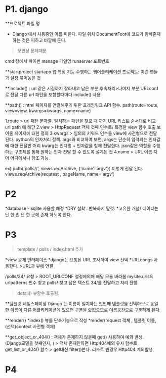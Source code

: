 # P1. django

**프로젝트 파일 명
- Django 에서 사용중인 이름 피한다. 
파일 위치
DocumentFoot에 코드가 함께존재하는 것은 피하고 바깥에 둔다.
>보안상 문제때문

cmd 창에서 파이썬 manage 파일명  runserver 포트번호 

**startproject
startapp
앱:특정 기능 수행하는 웹어플리케이션
프로젝트: 이런 앱들과 설정 묶어놓은 것

**include() : url 같은 시점까지 잘라내고 남은 부분 후속처리>나머지 부분 URLconf로 전달
다른 url 패턴을 포함할때마다 include() 사용

**path() : html 페이지를 연결해주기 위한 프레임워크 API 함수.
 path(route=route, view=view, kwargs=kwargs, name=name)


1.route > url 패턴 문자열. 일치하는 패턴을 찾으 때 까지 URL 리스트 순서대로 비교
	url path 에 해당
2.view > HttpRequest 객체 첫째 인수로/ 특정한 view 함수 호출 
	보여줄 페이지에 대한 정의
3.kwargs > 임의의 키워드 인수들 view에 사전형으로 전달된다.
	python의 인자처리 정책. args와 비교하여 보면, args는 단순히 입력되는 인자값에 대한 전달만 처리
	kwarg는 인자명 + 인자값을 함께 전달한다.
	json같은 역할을 수행하는 구조체를 통해 원하는 인자 전달 할 수 있도록 설계된 것
4.name > URL 이름 지어 어디에서나 참조 가능. 


ex)
path('polls/<pageName>/', views.reqArchive, {'name':'argv'})
이렇게 전달 된다. views.reqArchive(requtest , pageName, name='argv')



# P2
*database - sqlite 사용할 예정
*DRY 철학 : 반복하지 말것.
*고유한 개념/ 데이터는 단 한 번 단 한 곳에 존재 하도록 한다. 



# P3
> template / polls / index.html 추가

*view 공개 인터페이스
*django는 요청된 URL 조사하여 view 선택 
*URLcongs 사용한다. >URL과 뷰에 연결

/polls/34/ 요청 > ROOT_URLCONF 설정에의해 해당 모듈 바라봄
mysite.urls의 urlpatterns 변수 찾고
polls/ 찾고 남은 텍스트 34/를 전달하고 처리 진행.
> detail() 뷰함수 호출됨.


**템플릿 네임스페이싱 
Django 는 이름이 일치하는 첫번째 템플릿을 선택하므로 
동일한 이름이 다른 어플리케이션에 있으면 구분을 핤없으므로
이름공간으로 구분하게 된다.


**render()
*index() 뷰를 단축기능으로 작성
*render(request 객체 , 템플릿 이름, (선택)context 사전형 객체)


**get_object_or_404() : 객체가 존재하지 않을때 get() 사용하여 예외 발생.
(Django모델을 첫째인자, ) > 객체 존재안하면 Http404예외
유사 함수로
get_list_or_404() 함수 > get대신 filter()쓴다. 리스트 빈경우 Http404 예외발생


# P4


